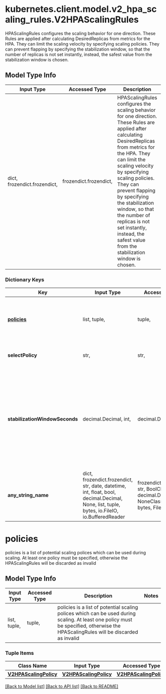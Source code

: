 # kubernetes.client.model.v2_hpa_scaling_rules.V2HPAScalingRules

HPAScalingRules configures the scaling behavior for one direction. These Rules are applied after calculating DesiredReplicas from metrics for the HPA. They can limit the scaling velocity by specifying scaling policies. They can prevent flapping by specifying the stabilization window, so that the number of replicas is not set instantly, instead, the safest value from the stabilization window is chosen.

## Model Type Info
Input Type | Accessed Type | Description | Notes
------------ | ------------- | ------------- | -------------
dict, frozendict.frozendict,  | frozendict.frozendict,  | HPAScalingRules configures the scaling behavior for one direction. These Rules are applied after calculating DesiredReplicas from metrics for the HPA. They can limit the scaling velocity by specifying scaling policies. They can prevent flapping by specifying the stabilization window, so that the number of replicas is not set instantly, instead, the safest value from the stabilization window is chosen. | 

### Dictionary Keys
Key | Input Type | Accessed Type | Description | Notes
------------ | ------------- | ------------- | ------------- | -------------
**[policies](#policies)** | list, tuple,  | tuple,  | policies is a list of potential scaling polices which can be used during scaling. At least one policy must be specified, otherwise the HPAScalingRules will be discarded as invalid | [optional] 
**selectPolicy** | str,  | str,  | selectPolicy is used to specify which policy should be used. If not set, the default value Max is used. | [optional] 
**stabilizationWindowSeconds** | decimal.Decimal, int,  | decimal.Decimal,  | StabilizationWindowSeconds is the number of seconds for which past recommendations should be considered while scaling up or scaling down. StabilizationWindowSeconds must be greater than or equal to zero and less than or equal to 3600 (one hour). If not set, use the default values: - For scale up: 0 (i.e. no stabilization is done). - For scale down: 300 (i.e. the stabilization window is 300 seconds long). | [optional] value must be a 32 bit integer
**any_string_name** | dict, frozendict.frozendict, str, date, datetime, int, float, bool, decimal.Decimal, None, list, tuple, bytes, io.FileIO, io.BufferedReader | frozendict.frozendict, str, BoolClass, decimal.Decimal, NoneClass, tuple, bytes, FileIO | any string name can be used but the value must be the correct type | [optional]

# policies

policies is a list of potential scaling polices which can be used during scaling. At least one policy must be specified, otherwise the HPAScalingRules will be discarded as invalid

## Model Type Info
Input Type | Accessed Type | Description | Notes
------------ | ------------- | ------------- | -------------
list, tuple,  | tuple,  | policies is a list of potential scaling polices which can be used during scaling. At least one policy must be specified, otherwise the HPAScalingRules will be discarded as invalid | 

### Tuple Items
Class Name | Input Type | Accessed Type | Description | Notes
------------- | ------------- | ------------- | ------------- | -------------
[**V2HPAScalingPolicy**](V2HPAScalingPolicy.md) | [**V2HPAScalingPolicy**](V2HPAScalingPolicy.md) | [**V2HPAScalingPolicy**](V2HPAScalingPolicy.md) |  | 

[[Back to Model list]](../../README.md#documentation-for-models) [[Back to API list]](../../README.md#documentation-for-api-endpoints) [[Back to README]](../../README.md)

